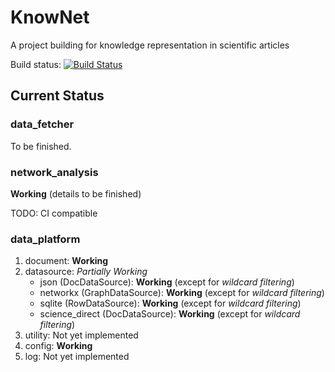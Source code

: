 # KnowNet

A project building for knowledge representation in scientific articles

Build status: [![Build Status](https://travis-ci.com/PKU-Dragon-Team/Project-KnowNet.svg?branch=master)](https://travis-ci.com/PKU-Dragon-Team/Project-KnowNet)

## Current Status

### data_fetcher

To be finished.

### network_analysis

**Working** (details to be finished)

TODO: CI compatible

### data_platform

1. document: **Working**
2. datasource: _Partially Working_
    - json (DocDataSource): **Working** (except for _wildcard filtering_)
    - networkx (GraphDataSource): **Working** (except for _wildcard filtering_)
    - sqlite (RowDataSource): **Working** (except for _wildcard filtering_)
    - science_direct (DocDataSource): **Working** (except for _wildcard filtering_)
3. utility: Not yet implemented
4. config: **Working**
5. log: Not yet implemented
